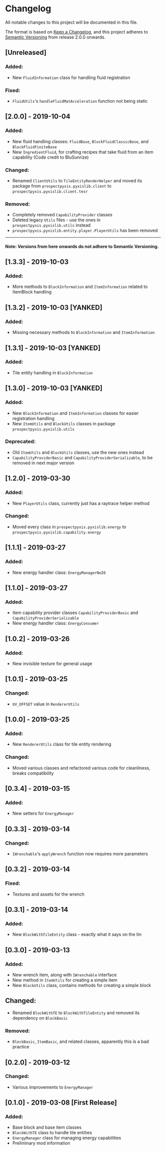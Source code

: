 # Changelog
All notable changes to this project will be documented in this file.

The format is based on [Keep a Changelog](https://keepachangelog.com/en/1.0.0/), and this project adheres to [Semantic Versioning](https://semver.org/spec/v2.0.0.html) from release 2.0.0 onwards.

## [Unreleased]
### Added:
- New `FluidInformation` class for handling fluid registration
### Fixed:
- `FluidUtils`'s `handleFluidMatAcceleration` function not being static

## [2.0.0] - 2019-10-04
### Added:
- New fluid handling classes: `FluidBase`, `BlockFluidClassicBase`, and `BlockFluidFiniteBase`
- New `IngredientFluid`, for crafting recipes that take fluid from an item capability (Code credit to BluSunrize)

### Changed:
- Renamed `ClientUtils` to `TileEntityRenderHelper` and moved its package from `prospectpyxis.pyxislib.client` to `prospectpyxis.pyxislib.client.tesr`

### Removed:
- Completely removed `CapabilityProvider` classes
- Deleted legacy `Utils` files - use the ones in `prospectpyxis.pyxislib.utils` instead
- `prospectpyxis.pyxislib.entity.player.PlayerUtils` has been removed

---
#### Note: Versions from here onwards do not adhere to Semantic Versioning.

## [1.3.3] - 2019-10-03
### Added:
- More methods to `BlockInformation` and `ItemInformation` related to ItemBlock handling

## [1.3.2] - 2019-10-03 [YANKED]
### Added:
- Missing necessary methods to `BlockInformation` and `ItemInformation`

## [1.3.1] - 2019-10-03 [YANKED]
### Added:
- Tile entity handling in `BlockInformation`

## [1.3.0] - 2019-10-03 [YANKED]
### Added:
- New `BlockInformation` and `ItemInformation` classes for easier registration handling
- New `ItemUtils` and `BlockUtils` classes in package `prospectpyxis.pyxislib.utils`

### Deprecated:
- Old `ItemUtils` and `BlockUtils` classes, use the new ones instead
- `CapabilityProviderBasic` and `CapabilityProviderSerializable`, to be removed in next major version

## [1.2.0] - 2019-03-30
### Added:
- New `PlayerUtils` class, currently just has a raytrace helper method

### Changed:
- Moved every class in `prospectpyxis.pyxislib.energy` to `prospectpyxis.pyxislib.capability.energy`

## [1.1.1] - 2019-03-27
### Added:
- New energy handler class: `EnergyManagerNoIO`

## [1.1.0] - 2019-03-27
### Added:
- Item capability provider classes `CapabilityProviderBasic` and `CapabilityProviderSerializable`
- New energy handler class: `EnergyConsumer`

## [1.0.2] - 2019-03-26
### Added:
- New invisible texture for general usage

## [1.0.1] - 2019-03-25
### Changed:
- `UV_OFFSET` value in `RendererUtils`

## [1.0.0] - 2019-03-25
### Added:
- New `RendererUtils` class for tile entity rendering

### Changed:
- Moved various classes and refactored various code for cleanliness, breaks compatibility

## [0.3.4] - 2019-03-15
### Added:
- New setters for `EnergyManager`

## [0.3.3] - 2019-03-14
### Changed:
- `IWrenchable`'s `applyWrench` function now requires more parameters

## [0.3.2] - 2019-03-14
### Fixed:
- Textures and assets for the wrench

## [0.3.1] - 2019-03-14
### Added:
- New `BlockWithTileEntity` class - exactly what it says on the tin

## [0.3.0] - 2019-03-13
### Added:
- New wrench item, along with `IWrenchable` interface
- New method in `ItemUtils` for creating a simple item
- New `BlockUtils` class, contains methods for creating a simple block

## Changed:
- Renamed `BlockWithTE` to `BlockWithTileEntity` and removed its dependency on `BlockBasic`

### Removed:
- `BlockBasic`, `ItemBasic`, and related classes, apparently this is a bad practice

## [0.2.0] - 2019-03-12
### Changed:
- Various improvements to `EnergyManager`

## [0.1.0] - 2019-03-08 [First Release]
### Added:
- Base block and base item classes
- `BlockWithTE` class to handle tile entities
- `EnergyManager` class for managing energy capabilities
- Preliminary mod information